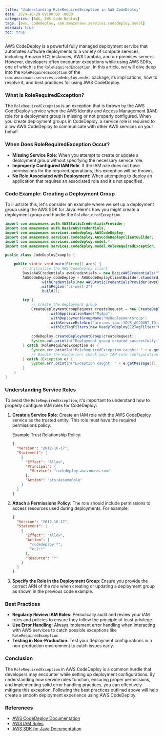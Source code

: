 ```yaml
---
title: "Understanding RoleRequiredException in AWS CodeDeploy"
date: 2024-10-29 09:00:00 -0000
categories: [AWS, AWS Code Deploy]
tags: [aws, codedeploy, com.amazonaws.services.codedeploy.model]
mermaid: true
toc: true
---
```



AWS CodeDeploy is a powerful fully managed deployment service that automates software deployments to a variety of compute services, including Amazon EC2 instances, AWS Lambda, and on-premises servers. However, developers often encounter exceptions while using AWS SDKs, one of which is the `RoleRequiredException`. In this article, we will dive deep into the `RoleRequiredException` of the `com.amazonaws.services.codedeploy.model` package, its implications, how to resolve it, and best practices for using AWS CodeDeploy.

### What is RoleRequiredException?

The `RoleRequiredException` is an exception that is thrown by the AWS CodeDeploy service when the AWS Identity and Access Management (IAM) role for a deployment group is missing or not properly configured. When you create deployment groups in CodeDeploy, a service role is required to allow AWS CodeDeploy to communicate with other AWS services on your behalf.

### When Does RoleRequiredException Occur?

- **Missing Service Role**: When you attempt to create or update a deployment group without specifying the necessary service role.
- **Improperly Configured IAM Role**: If the IAM role does not have permissions for the required operations, this exception will be thrown.
- **No Role Associated with Deployment**: When attempting to deploy an application that requires an associated role and it's not specified.

### Code Example: Creating a Deployment Group

To illustrate this, let's consider an example where we set up a deployment group using the AWS SDK for Java. Here's how you might create a deployment group and handle the `RoleRequiredException`.

```java
import com.amazonaws.auth.AWSStaticCredentialsProvider;
import com.amazonaws.auth.BasicAWSCredentials;
import com.amazonaws.services.codedeploy.AWSCodeDeploy;
import com.amazonaws.services.codedeploy.AWSCodeDeployClientBuilder;
import com.amazonaws.services.codedeploy.model.*;
import com.amazonaws.services.codedeploy.model.RoleRequiredException;

public class CodeDeployExample {

    public static void main(String[] args) {
        // Initialize the AWS CodeDeploy client
        BasicAWSCredentials awsCredentials = new BasicAWSCredentials("YOUR_ACCESS_KEY", "YOUR_SECRET_KEY");
        AWSCodeDeploy codeDeploy = AWSCodeDeployClientBuilder.standard()
                .withCredentials(new AWSStaticCredentialsProvider(awsCredentials))
                .withRegion("us-west-2")
                .build();

        try {
            // Create the deployment group
            CreateDeploymentGroupRequest createRequest = new CreateDeploymentGroupRequest()
                    .withApplicationName("MyApp")
                    .withDeploymentGroupName("MyDeploymentGroup")
                    .withServiceRoleArn("arn:aws:iam::YOUR_ACCOUNT_ID:role/YOUR_CODE_DEPLOY_ROLE")
                    .withEc2TagFilters(new ReadyToDeployEC2TagFilter("Name", "MyEC2InstanceTag"));
            
            codeDeploy.createDeploymentGroup(createRequest);
            System.out.println("Deployment group created successfully.");
        } catch (RoleRequiredException e) {
            System.err.println("RoleRequiredException caught: " + e.getMessage());
            // Handle the exception: check your IAM role configuration
        } catch (Exception e) {
            System.err.println("Exception caught: " + e.getMessage());
        }
    }
}
```

### Understanding Service Roles

To avoid the `RoleRequiredException`, it's important to understand how to properly configure IAM roles for CodeDeploy:

1. **Create a Service Role**: Create an IAM role with the AWS CodeDeploy service as the trusted entity. This role must have the required permissions policy.
   
   Example Trust Relationship Policy:
   ```json
   {
     "Version": "2012-10-17",
     "Statement": [
       {
         "Effect": "Allow",
         "Principal": {
           "Service": "codedeploy.amazonaws.com"
         },
         "Action": "sts:AssumeRole"
       }
     ]
   }
   ```

2. **Attach a Permissions Policy**: The role should include permissions to access resources used during deployments. For example:
   ```json
   {
     "Version": "2012-10-17",
     "Statement": [
       {
         "Effect": "Allow",
         "Action": [
           "codedeploy:*",
           "ec2:*"
         ],
         "Resource": "*"
       }
     ]
   }
   ```

3. **Specify the Role in the Deployment Group**: Ensure you provide the correct ARN of the role when creating or updating a deployment group as shown in the previous code example.

### Best Practices

- **Regularly Review IAM Roles**: Periodically audit and review your IAM roles and policies to ensure they follow the principle of least privilege.
- **Use Error Handling**: Always implement error handling when interacting with AWS services to catch possible exceptions like `RoleRequiredException`.
- **Testing in Non-Production**: Test your deployment configurations in a non-production environment to catch issues early.

### Conclusion

The `RoleRequiredException` in AWS CodeDeploy is a common hurdle that developers may encounter while setting up deployment configurations. By understanding how service roles function, ensuring proper permissions, and implementing solid error handling practices, you can effectively mitigate this exception. Following the best practices outlined above will help create a smooth deployment experience using AWS CodeDeploy.

### References

- [AWS CodeDeploy Documentation](https://docs.aws.amazon.com/codedeploy/latest/userguide/welcome.html)
- [AWS IAM Roles](https://docs.aws.amazon.com/IAM/latest/UserGuide/id_roles.html)
- [AWS SDK for Java Documentation](https://docs.aws.amazon.com/sdk-for-java/latest/developer-guide/home.html)